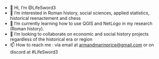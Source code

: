 - 👋 Hi, I’m @LifeSword3
- 👀 I’m interested in Roman history, social sciences, applied statistics, historical reenactement and chess  
- 🌱 I’m currently learning how to use QGIS and NetLogo in my research (Roman history).
- 💞️ I’m looking to collaborate on economic and social history projects regardless of the historical era or region
- 📫 How to reach me : via email at armandmarinprice@gmail.com or on discord at #LifeSword3

<!---
LifeSword3/LifeSword3 is a ✨ special ✨ repository because its `README.md` (this file) appears on your GitHub profile.
You can click the Preview link to take a look at your changes.
--->
